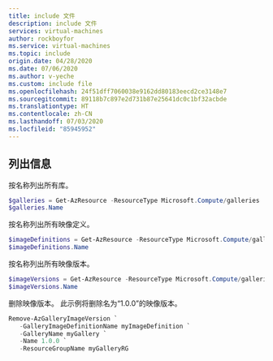 ```yaml
---
title: include 文件
description: include 文件
services: virtual-machines
author: rockboyfor
ms.service: virtual-machines
ms.topic: include
origin.date: 04/28/2020
ms.date: 07/06/2020
ms.author: v-yeche
ms.custom: include file
ms.openlocfilehash: 24f51dff7060038e9162dd80183eecd2ce3148e7
ms.sourcegitcommit: 89118b7c897e2d731b87e25641dc0c1bf32acbde
ms.translationtype: HT
ms.contentlocale: zh-CN
ms.lasthandoff: 07/03/2020
ms.locfileid: "85945952"
---
```

## <a name="list-information"></a>列出信息

按名称列出所有库。

```powershell
$galleries = Get-AzResource -ResourceType Microsoft.Compute/galleries
$galleries.Name
```

按名称列出所有映像定义。

```powershell
$imageDefinitions = Get-AzResource -ResourceType Microsoft.Compute/galleries/images
$imageDefinitions.Name
```

按名称列出所有映像版本。

```powershell
$imageVersions = Get-AzResource -ResourceType Microsoft.Compute/galleries/images/versions
$imageVersions.Name
```

删除映像版本。 此示例将删除名为“1.0.0”的映像版本。

```powershell
Remove-AzGalleryImageVersion `
   -GalleryImageDefinitionName myImageDefinition `
   -GalleryName myGallery `
   -Name 1.0.0 `
   -ResourceGroupName myGalleryRG
```

<!-- Update_Description: update meta properties, wording update, update link -->